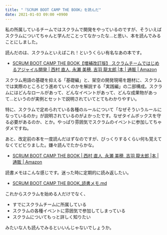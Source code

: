 ```yaml
---
title: "『SCRUM BOOT CAMP THE BOOK』を読んだ"
date: 2021-01-03 09:00 +0900
---
```


私の所属しているチームではスクラムで開発をやっているのですが、そういえばスクラムについてちゃんと学んだことってなかったな…と思い、本を読んでみることにしました。

読んだのは、スクラムといえばこれ！というくらい有名なあの本です。

- [SCRUM BOOT CAMP THE BOOK【増補改訂版】 スクラムチームではじめるアジャイル開発 | 西村 直人, 永瀬 美穂, 吉羽 龍太郎 |本 | 通販 | Amazon](https://www.amazon.co.jp/dp/4798163686/)

スクラム用語の基礎を抑える「基礎編」と、架空の開発現場を題材に、スクラムでは実際のところどう進めていくのかを解説する「実践編」の二部構成。スクラムにはどんなロールがあって、どんなイベントがあって、どんな成果物があって…というのが実例とセットで説明されていてとてもわかりやすい。

特に、スクラムで定められている各種のルールについて「なぜそういうルールになっているのか」が説明されているのがよかったです。なぜタイムボックスを守る必要があるのか、とか。やっぱり雰囲気でスクラムのイベントに参加してちゃダメですね。

あと、改定前の本を一度読んだはずなのですが、びっくりするくらい何も覚えてなくてビビりました。嫌々読んでたからかな。

- [SCRUM BOOT CAMP THE BOOK | 西村 直人, 永瀬 美穂, 吉羽 龍太郎 |本 | 通販 | Amazon](https://www.amazon.co.jp/dp/4798129712)

読書メモはこんな感じです。迷った時に定期的に読み返したい。

- [SCRUM BOOT CAMP THE BOOK_読書メモ.md](https://gist.github.com/gushernobindsme/948d3f831083fdbcb2f9ad5d5cf0315a)

これからスクラムを始める人だけでなく、

- すでにスクラムチームに所属している
- スクラムの各種イベントに雰囲気で参加してしまっている
- スクラムについてもっと詳しく知りたい

みたいな人も読んでみるといいんじゃないでしょうか。

